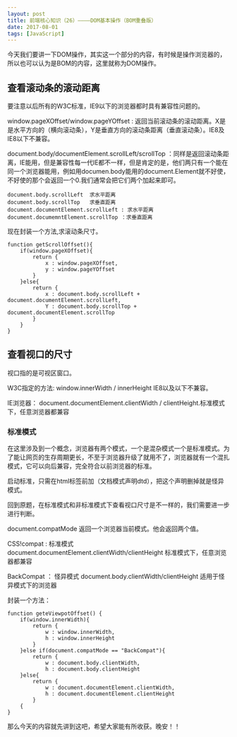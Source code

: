 ```yaml
---
layout: post
title: 前端核心知识（26）————DOM基本操作（BOM重叠版）
date: 2017-08-01
tags: [JavaScript]
---
```


今天我们要讲一下DOM操作，其实这一个部分的内容，有时候是操作浏览器的，所以也可以认为是BOM的内容，这里就称为DOM操作。 

## 查看滚动条的滚动距离

要注意以后所有的W3C标准，IE9以下的浏览器都时具有兼容性问题的。

window.pageXOffset/window.pageYOffset : 返回当前滚动条的滚动距离。X是是水平方向的（横向滚动条），Y是垂直方向的滚动条距离（垂直滚动条）。IE8及IE8以下不兼容。

document.body/documentElement.scrollLeft/scrollTop ：同样是返回滚动条距离，IE能用，但是兼容性每一代IE都不一样，但是肯定的是，他们两只有一个能在同一个浏览器能用，例如用documen.body能用的document.Element就不好使，不好使的那个会返回一个0.我们通常会把它们两个加起来即可。
	
	document.body.scrollLeft  求水平距离
	document.body.scrollTop   求垂直距离
	document.documentElement.scrollLeft : 求水平距离
	document.documemntElement.scrollTop ：求垂直距离 

现在封装一个方法,求滚动条尺寸。

	function getScrollOffset(){
		if(window.pageXOffset){
			return { 
				x : window.pageXOffset,
				y : window.pageYOffset
			}
		}else{
			return {
				x : document.body.scrollLeft + document.documentElement.scrollLeft,
				Y : document.body.scrollTop + document.documentElement.scrollTop
			}
		}
	}

## 查看视口的尺寸

视口指的是可视区窗口。

W3C指定的方法: window.innerWidth / innerHeight IE8以及以下不兼容。

IE浏览器： document.documentElement.clientWidth / clientHeight.标准模式下，任意浏览器都兼容

### 标准模式 

在这里涉及到一个概念，浏览器有两个模式，一个是混杂模式一个是标准模式。为了能让网页的生存周期更长，不至于浏览器升级了就用不了，浏览器就有一个混扎模式，它可以向后兼容，完全符合以前浏览器的标准。 

启动标准，只需在html标签前加<!DOCTYPE html>（文档模式声明dtd），把这个声明删掉就是怪异模式。

回到原题，在标准模式和非标准模式下查看视口尺寸是不一样的，我们需要进一步进行判断。

document.compatMode 返回一个浏览器当前模式。他会返回两个值。

CSS!compat : 标准模式	document.documentElement.clientWidth/clientHeight 标准模式下，任意浏览器都兼容

BackCompat ： 怪异模式	document.body.clientWidth/clientHeight  适用于怪异模式下的浏览器

封装一个方法：
	
	function geteViewpotOffset() {
		if(window.innerWidth){
			return { 
				w : window.innerWidth,
				h : window.innerHeight
			}
		}else if(document.compatMode == "BackCompat"){
			return {
				w : document.body.clientWidth,
				h : document.body.clientHeight
		}else{
			return {
				w : document.documentElement.clientWidth,
				h : document.documentElement.clientHeight
			}
		{
	}


那么今天的内容就先讲到这吧，希望大家能有所收获。晚安！！





















